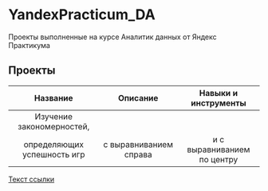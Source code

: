 # YandexPracticum_DA
Проекты выполненные на курсе Аналитик данных от Яндекс Практикума

## Проекты

| Название                   | Описание               | Навыки и инструменты        |
| :------------------------: | :--------------------: |:---------------------------:|
| Изучение закономерностей,  |                        
|определяющих успешность игр | с выравниванием справа | и с выравниванием по центру |

[Текст ссылки](адрес://ссылки.здесь "Заголовок ссылки")
